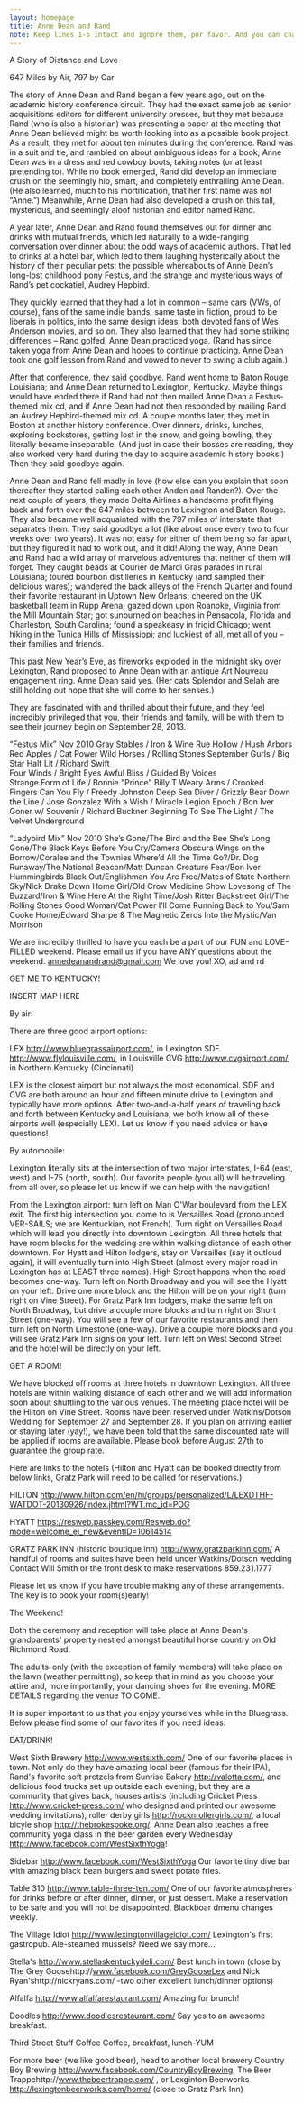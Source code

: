 ```yaml
---
layout: homepage
title: Anne Dean and Rand
note: Keep lines 1-5 intact and ignore them, por favor. And you can change anything below that and that's what will show up on the page! -N
---
```

A Story of Distance and Love

647 Miles by Air, 797 by Car

The story of Anne Dean and Rand began a few years ago, out on the academic history conference circuit. They had the exact same job as senior acquisitions editors for different university presses, but they met because Rand (who is also a historian) was presenting a paper at the meeting that Anne Dean believed might be worth looking into as a possible book project. As a result, they met for about ten minutes during the conference. Rand was in a suit and tie, and rambled on about ambiguous ideas for a book; Anne Dean was in a dress and red cowboy boots, taking notes (or at least pretending to). While no book emerged, Rand did develop an immediate crush on the seemingly hip, smart, and completely enthralling Anne Dean. (He also learned, much to his mortification, that her first name was not “Anne.”) Meanwhile, Anne Dean had also developed a crush on this tall, mysterious, and seemingly aloof historian and editor named Rand. 

A year later, Anne Dean and Rand found themselves out for dinner and drinks with mutual friends, which led naturally to a wide-ranging conversation over dinner about the odd ways of academic authors. That led to drinks at a hotel bar, which led to them laughing hysterically about the history of their peculiar pets: the possible whereabouts of Anne Dean’s long-lost childhood pony Festus, and the strange and mysterious ways of Rand’s pet cockatiel, Audrey Hepbird. 

They quickly learned that they had a lot in common – same cars (VWs, of course), fans of the same indie bands, same taste in fiction, proud to be liberals in politics, into the same design ideas, both devoted fans of Wes Anderson movies, and so on. They also learned that they had some striking differences – Rand golfed, Anne Dean practiced yoga. (Rand has since taken yoga from Anne Dean and hopes to continue practicing. Anne Dean took one golf lesson from Rand and vowed to never to swing a club again.) 

After that conference, they said goodbye. Rand went home to Baton Rouge, Louisiana; and Anne Dean returned to Lexington, Kentucky. Maybe things would have ended there if Rand had not then mailed Anne Dean a Festus-themed mix cd, and if Anne Dean had not then responded by mailing Rand an Audrey Hepbird-themed mix cd. A couple months later, they met in Boston at another history conference. Over dinners, drinks, lunches, exploring bookstores, getting lost in the snow, and going bowling, they literally became inseparable. (And just in case their bosses are reading, they also worked very hard during the day to acquire academic history books.) Then they said goodbye again. 

Anne Dean and Rand fell madly in love (how else can you explain that soon thereafter they started calling each other Anden and Randen?). Over the next couple of years, they made Delta Airlines a handsome profit flying back and forth over the 647 miles between to Lexington and Baton Rouge. They also became well acquainted with the 797 miles of interstate that separates them. They said goodbye a lot (like about once every two to four weeks over two years). It was not easy for either of them being so far apart, but they figured it had to work out, and it did! Along the way, Anne Dean and Rand had a wild array of marvelous adventures that neither of them will forget. They caught beads at Courier de Mardi Gras parades in rural Louisiana; toured bourbon distilleries in Kentucky (and sampled their delicious wares); wandered the back alleys of the French Quarter and found their favorite restaurant in Uptown New Orleans; cheered on the UK basketball team in Rupp Arena; gazed down upon Roanoke, Virginia from the Mill Mountain Star; got sunburned on beaches in Pensacola, Florida and Charleston, South Carolina; found a speakeasy in frigid Chicago; went hiking in the Tunica Hills of Mississippi; and luckiest of all, met all of you – their families and friends. 

This past New Year’s Eve, as fireworks exploded in the midnight sky over Lexington, Rand proposed to Anne Dean with an antique Art Nouveau engagement ring. Anne Dean said yes. (Her cats Splendor and Selah are still holding out hope that she will come to her senses.) 

They are fascinated with and thrilled about their future, and they feel incredibly privileged that you, their friends and family, will be with them to see their journey begin on September 28, 2013. 



“Festus Mix” Nov 2010
Gray Stables / Iron & Wine
Rue Hollow / Hush Arbors
Red Apples / Cat Power
Wild Horses / Rolling Stones
September Gurls / Big Star
Half Lit / Richard Swift  
Four Winds / Bright Eyes
Awful Bliss / Guided By Voices	
Strange Form of Life / Bonnie "Prince" Billy	T
Weary Arms / Crooked Fingers
Can You Fly / Freedy Johnston
Deep Sea Diver / Grizzly Bear
Down the Line / Jose Gonzalez
With a Wish / Miracle Legion
Epoch / Bon Iver
Goner w/ Souvenir / Richard Buckner	
Beginning To See The Light / The Velvet Underground

“Ladybird Mix” Nov 2010
She’s Gone/The Bird and the Bee
She’s Long Gone/The Black Keys
Before You Cry/Camera Obscura
Wings on the Borrow/Coralee and the Townies
Where’d All the Time Go?/Dr. Dog
Runaway/The National
Beacon/Matt Duncan
Creature Fear/Bon Iver
Hummingbirds Black Out/Englishman
You Are Free/Mates of State
Northern Sky/Nick Drake
Down Home Girl/Old Crow Medicine Show
Lovesong of The Buzzard/Iron & Wine
Here At the Right Time/Josh Ritter
Backstreet Girl/The Rolling Stones
Good Woman/Cat Power
I’ll Come Running Back to You/Sam Cooke
Home/Edward Sharpe & The Magnetic Zeros
Into the Mystic/Van Morrison

We are incredibly thrilled to have you each be a part of our FUN and LOVE-FILLED weekend. Please email us if you have ANY questions about the weekend. 
annedeanandrand@gmail.com
We love you!
XO, 
ad and rd


GET ME TO KENTUCKY!

INSERT MAP HERE

By air:

There are three good airport options:

LEX http://www.bluegrassairport.com/, in Lexington
SDF http://www.flylouisville.com/, in Louisville
CVG http://www.cvgairport.com/, in Northern Kentucky (Cincinnati)

LEX is the closest airport but not always the most economical. SDF and CVG are both around an hour and fifteen minute drive to Lexington and typically have more options. After two-and-a-half years of traveling back and forth between Kentucky and Louisiana, we both know all of these airports well (especially LEX). Let us know if you need advice or have questions!

By automobile:

Lexington literally sits at the intersection of two major interstates, I-64 (east, west) and I-75 (north, south). Our favorite people (you all) will be traveling from all over, so please let us know if we can help with the navigation!

From the Lexington airport: turn left on Man O'War boulevard from the LEX exit. The first big intersection you come to is Versailles Road (pronounced VER-SAILS; we are Kentuckian, not French). Turn right on Versailles Road which will lead you directly into downtown Lexington. All three hotels that have room blocks for the wedding are within walking distance of each other downtown. 
For Hyatt and Hilton lodgers, stay on Versailles (say it outloud again), it will eventually turn into High Street (almost every major road in Lexington has at LEAST three names). High Street happens when the road becomes one-way. Turn left on North Broadway and you will see the Hyatt on your left. Drive one more block and the Hilton will be on your right (turn right on Vine Street). 
For Gratz Park Inn lodgers, make the same left on North Broadway, but drive a couple more blocks and turn right on Short Street (one-way). You will see a few of our favorite restaurants and then turn left on North Limestone (one-way). Drive a couple more blocks and you will see Gratz Park Inn signs on your left. Turn left on West Second Street and the hotel will be directly on your left. 


GET A ROOM!

We have blocked off rooms at three hotels in downtown Lexington. All three hotels are within walking distance of each other and we will add information soon about shuttling to the various venues. The meeting place hotel will be the Hilton on Vine Street. 
Rooms have been reserved under Watkins/Dotson Wedding for September 27 and September 28. If you plan on arriving earlier or staying later (yay!), we have been told that the same discounted rate will be applied if rooms are available. 
Please book before August 27th to guarantee the group rate. 

Here are links to the hotels  (Hilton and Hyatt can be booked directly from below links, Gratz Park will need to be called for reservations.)

HILTON http://www.hilton.com/en/hi/groups/personalized/L/LEXDTHF-WATDOT-20130926/index.jhtml?WT.mc_id=POG

HYATT https://resweb.passkey.com/Resweb.do?mode=welcome_ei_new&eventID=10614514

GRATZ PARK INN (historic boutique inn) http://www.gratzparkinn.com/
A handful of rooms and suites have been held under Watkins/Dotson wedding
Contact Will Smith or the front desk to make reservations
859.231.1777

Please let us know if you have trouble making any of these arrangements. The key is to book your room(s)early! 

The Weekend!

Both the ceremony and reception will take place at Anne Dean's grandparents' property nestled amongst beautiful horse country on Old Richmond Road. 

The adults-only (with the exception of family members) will take place on the lawn (weather permitting), so keep that in mind as you choose your attire and, more importantly, your dancing shoes for the evening.
MORE DETAILS regarding the venue TO COME.

It is super important to us that you enjoy yourselves while in the Bluegrass. Below please find some of our favorites if you need ideas:

EAT/DRINK!

West Sixth Brewery http://www.westsixth.com/
One of our favorite places in town. Not only do they have amazing local beer (famous for their IPA), Rand's favorite soft pretzels from Sunrise Bakery http://valotta.com/, and delicious food trucks set up outside each evening, but they are a community that gives back, houses artists (including Cricket Press http://www.cricket-press.com/ who designed and printed our awesome wedding invitations), roller derby girls http://rocknrollergirls.com/, a local bicyle shop http://thebrokespoke.org/. Anne Dean also teaches a free community yoga class in the beer garden every Wednesday http://www.facebook.com/WestSixthYoga!

Sidebar http://www.facebook.com/WestSixthYoga
Our favorite tiny dive bar with amazing black bean burgers and sweet potato fries. 

Table 310 http://www.table-three-ten.com/
One of our favorite atmospheres for drinks before or after dinner, dinner, or just dessert. Make a reservation to be safe and you will not be disappointed. Blackboar dmenu changes weekly.

The Village Idiot http://www.lexingtonvillageidiot.com/
Lexington's first gastropub. Ale-steamed mussels? Need we say more...

Stella's http://www.stellaskentuckydeli.com/
Best lunch in town (close by The Grey Goosehttp://www.facebook.com/GreyGooseLex  and Nick Ryan'shttp://nickryans.com/ -two other excellent lunch/dinner options)

Alfalfa http://www.alfalfarestaurant.com/
Amazing for brunch! 

Doodles http://www.doodlesrestaurant.com/
Say yes to an awesome breakfast.

Third Street Stuff Coffee 
Coffee, breakfast, lunch-YUM

For more beer (we like good beer), head to another local brewery Country Boy Brewing http://www.facebook.com/CountryBoyBrewing, The Beer Trappehttp://www.thebeertrappe.com/ , or Lexginton Beerworks http://lexingtonbeerworks.com/home/ (close to Gratz Park Inn)






